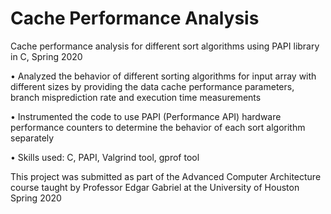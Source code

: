 # Cache Performance Analysis
Cache performance analysis for different sort algorithms using PAPI library in C, Spring 2020

•	Analyzed the behavior of different sorting algorithms for input array with different sizes by providing the data cache performance parameters, branch misprediction rate and execution time measurements

•	Instrumented the code to use PAPI (Performance API) hardware performance counters to determine the behavior of each sort algorithm separately

•	Skills used: C, PAPI, Valgrind tool, gprof tool

This project was submitted as part of the Advanced Computer Architecture course taught by Professor Edgar Gabriel at the University of Houston Spring 2020

